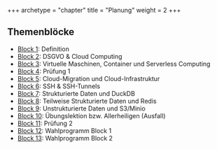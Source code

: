 +++
archetype = "chapter"
title = "Planung"
weight = 2
+++

## Themenblöcke

- [Block 1](01-definition/): Definition
- [Block 2](02-dsgvo/): DSGVO & Cloud Computing
- [Block 3](03-vms-container-serverless/): Virtuelle Maschinen, Container und Serverless Computing
- [Block 4](04-pruefung-1/): Prüfung 1
- [Block 5](05-cloud-migration-infrastruktur/): Cloud-Migration und Cloud-Infrastruktur
- [Block 6](06-ssh-tunnels/): SSH & SSH-Tunnels
- [Block 7](07-duckdb/): Strukturierte Daten und DuckDB
- [Block 8](08-redis/): Teilweise Strukturierte Daten und Redis
- [Block 9](09-minio/): Unstrukturierte Daten und S3/Minio
- [Block 10](10-uebungslektion/): Übungslektion bzw. Allerheiligen (Ausfall)
- [Block 11](11-pruefung-2/): Prüfung 2
- [Block 12](12-wahlprogramm-1/): Wahlprogramm Block 1
- [Block 13](13-wahlprogramm-2/): Wahlprogramm Block 2
